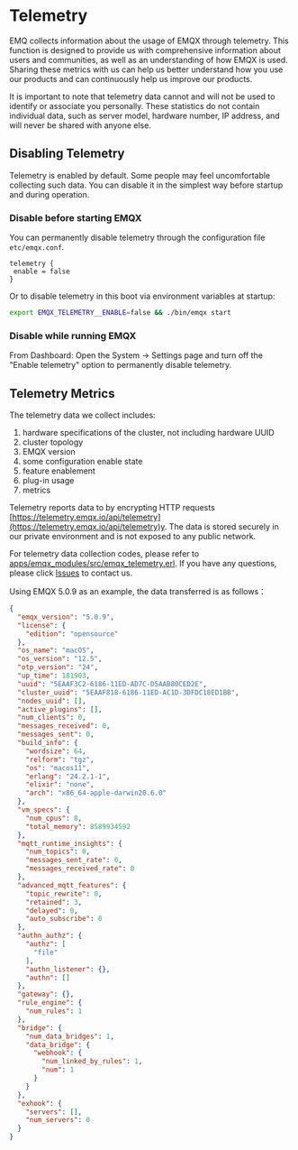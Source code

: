 # Telemetry

EMQ collects information about the usage of EMQX through telemetry. This function is designed to provide us with comprehensive information about users and communities, as well as an understanding of how EMQX is used. Sharing these metrics with us can help us better understand how you use our products and can continuously help us improve our products.

It is important to note that telemetry data cannot and will not be used to identify or associate you personally. These statistics do not contain individual data, such as server model, hardware number, IP address, and will never be shared with anyone else.

## Disabling Telemetry

Telemetry is enabled by default. Some people may feel uncomfortable collecting such data. You can disable it in the simplest way before startup and during operation.

### Disable before starting EMQX

You can permanently disable telemetry through the configuration file `etc/emqx.conf`.

```hocon
telemetry {
 enable = false
}
```

Or to disable telemetry in this boot via environment variables at startup: 

```bash
export EMQX_TELEMETRY__ENABLE=false && ./bin/emqx start
```

### Disable while running EMQX

From Dashboard: Open the System -> Settings page and turn off the "Enable telemetry" option to permanently disable telemetry.

## Telemetry Metrics

The telemetry data we collect includes:

1. hardware specifications of the cluster, not including hardware UUID
2. cluster topology
3. EMQX version
4. some configuration enable state
5. feature enablement
6. plug-in usage
7. metrics

Telemetry reports data to by encrypting HTTP requests [https://telemetry.emqx.io/api/telemetry](https://telemetry.emqx.io/api/telemetry)y. The data is stored securely in our private environment and is not exposed to any public network.

For telemetry data collection codes, please refer to [apps/emqx_modules/src/emqx_telemetry.erl](https://github.com/emqx/emqx/blob/master/apps/emqx_modules/src/emqx_telemetry.erl). If you have any questions, please click [Issues](http://github.com/emqx/emqx/issues) to contact us.

Using EMQX 5.0.9 as an example, the data transferred is as follows：

```json
{
  "emqx_version": "5.0.9",
  "license": {
    "edition": "opensource"
  },
  "os_name": "macOS",
  "os_version": "12.5",
  "otp_version": "24",
  "up_time": 181903,
  "uuid": "5EAAF3C2-6186-11ED-AD7C-D5AAB80CED2E",
  "cluster_uuid": "5EAAF818-6186-11ED-AC1D-3DFDC18ED1BB",
  "nodes_uuid": [],
  "active_plugins": [],
  "num_clients": 0,
  "messages_received": 0,
  "messages_sent": 0,
  "build_info": {
    "wordsize": 64,
    "relform": "tgz",
    "os": "macos11",
    "erlang": "24.2.1-1",
    "elixir": "none",
    "arch": "x86_64-apple-darwin20.6.0"
  },
  "vm_specs": {
    "num_cpus": 8,
    "total_memory": 8589934592
  },
  "mqtt_runtime_insights": {
    "num_topics": 0,
    "messages_sent_rate": 0,
    "messages_received_rate": 0
  },
  "advanced_mqtt_features": {
    "topic_rewrite": 0,
    "retained": 3,
    "delayed": 0,
    "auto_subscribe": 0
  },
  "authn_authz": {
    "authz": [
      "file"
    ],
    "authn_listener": {},
    "authn": []
  },
  "gateway": {},
  "rule_engine": {
    "num_rules": 1
  },
  "bridge": {
    "num_data_bridges": 1,
    "data_bridge": {
      "webhook": {
        "num_linked_by_rules": 1,
        "num": 1
      }
    }
  },
  "exhook": {
    "servers": [],
    "num_servers": 0
  }
}
```
